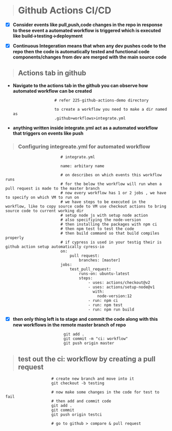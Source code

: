 > # Github Actions CI/CD

- [x] **Consider events like pull,push,code changes in the repo in response to these event a automated workflow is triggered which is executed like build->testing->deployment**

- [x] **Continuous Integeration means that when any dev pushes code to the repo then the code is automatically tested and functional code components/changes from dev are merged  with the main source code**

> ## Actions tab in github

- **Navigate to the actions tab in the github you can observe how automated workflow can be created**

                        # refer 225-github-actions-demo directory

                        to create a workflow you need to make a dir named as 
                        .github>workflows>integrate.yml

- **anything written inside integrate.yml act as a automated workflow that triggers on events like push**

> ### Configuring integreate.yml for automated workflow

                            # integrate.yml

                            name: arbitary name
                            
                            # on describes on which events this workflow runs
                            # for the below the workflow will run when a pull request is made to the master branch
                            # now every workflow has 1 or 2 jobs , we have to specify on which VM to run on
                            # we have steps to be executed in the workflow, like to copy source code to VM use checkout actions to bring source code to current working dir
                            # setup node js with setup node action
                            # also specifiying the node-version
                            # then installing the packages with npm ci
                            # then npm test to test the code
                            # then build command so that build compiles properly
                            # if cypress is used in your testig their is github action setup automatically cyress-io
                            on:
                                pull request:
                                    branches: [master]
                            jobs:
                                test_pull_request:
                                    runs-on: ubuntu-latest
                                    steps:
                                        - uses: actions/checkout@v2
                                        - uses: actions/setup-node@v1
                                          with:
                                            node-version:12
                                        - run: npm ci
                                        - run: npm test
                                        - run: npm run build

- [x] **then only thing left is to stage and commit the code along with this new workflows in the remote master branch of repo**

                            git add .
                            git commit -m "ci: workflow"
                            git push origin master

> ## test out the ci: workflow by creating a pull request
                        
                        # create new branch and move into it 
                        git checkout -b testing

                        # now make some changes in the code for test to fail
                        # then add and commit code 
                        git add .
                        git commit
                        git push origin testci

                        # go to github > compare & pull request 